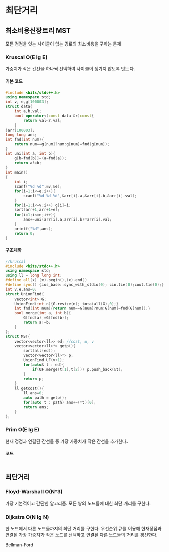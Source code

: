# 최단거리

## 최소비용신장트리 MST

모든 정점을 잇는 사이클이 없는 경로의 최소비용을 구하는 문제

### Kruscal O(E lg E)

가중치가 작은 간선을 하나씩 선택하여 사이클이 생기지 않도록 잇는다.

#### 기본 코드

```c++
#include <bits/stdc++.h>
using namespace std;
int v, e,g[100003];
struct data{
    int a,b,val;
    bool operator<(const data &r)const{
        return val<r.val;
    }
}arr[100003];
long long ans;
int fnd(int num){
    return num==g[num]?num:g[num]=fnd(g[num]);
}
int uni(int a, int b){
    g[b=fnd(b)]=(a=fnd(a));
    return a!=b;
}
int main()
{
    int i;
    scanf("%d %d",&v,&e);
    for(i=1;i<=e;i++){
        scanf("%d %d %d",&arr[i].a,&arr[i].b,&arr[i].val);
    }
    for(i=1;i<=v;i++) g[i]=i;
    sort(arr+1,arr+1+e);
    for(i=1;i<=e;i++){
        ans+=uni(arr[i].a,arr[i].b)*arr[i].val;
    }
    printf("%d",ans);
    return 0;
}

```

#### 구조체화

```c++
//kruscal
#include <bits/stdc++.h>
using namespace std;
using ll = long long int;
#define all(x) (x).begin(),(x).end()
#define sync() {ios_base::sync_with_stdio(0); cin.tie(0);cout.tie(0);} //do not use
int v,e,ans=0;
struct UnionFind{
	vector<int> G;
	UnionFind(int n){G.resize(n); iota(all(G),0);}
	int fnd(int num){return num==G[num]?num:G[num]=fnd(G[num]);}
	bool merge(int a, int b){
		G[fnd(a)]=G[fnd(b)];
		return a!=b;
	}
};
struct MST{
	vector<vector<ll>> ed; //cost, u, v
	vector<vector<ll>*> getp(){
		sort(all(ed));
		vector<vector<ll>*> p;
		UnionFind UF(v+1);
		for(auto& t : ed){
			if(UF.merge(t[1],t[2])) p.push_back(&t);
		}
		return p;
	}
	ll getcost(){
	    ll ans=0;
        auto path = getp();
        for(auto t : path) ans+=(*t)[0];
        return ans;
	}
};
```

### Prim O(E lg E)

현재 정점과 연결된 간선들 중 가장 가중치가 작은 간선을 추가한다.

#### 코드

```

```



## 최단거리

### Floyd-Warshall O(N^3)

가장 기본적이고 간단한 알고리즘. 모든 쌍의 노드들에 대한 최단 거리를 구한다. 



### Dijkstra O(N lg N)

한 노드에서 다른 노드들까지의 최단 거리를 구한다. 우선순위 큐를 이용해 현재정점과 연결된 가장 가중치가 작은 노드를 선택하고 연결된 다른 노드들의 거리를 갱신한다.



Bellman-Ford